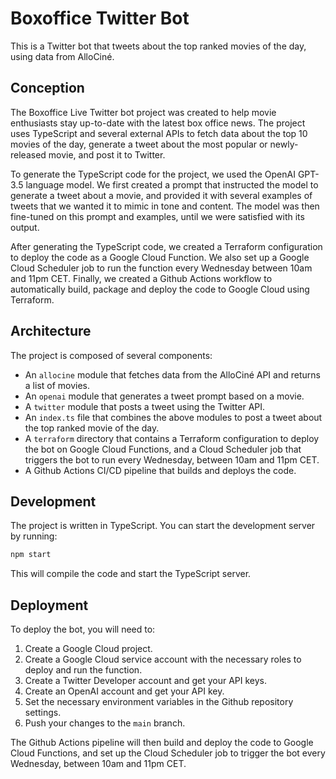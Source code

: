 # Boxoffice Twitter Bot

This is a Twitter bot that tweets about the top ranked movies of the day, using data from AlloCiné.

## Conception

The Boxoffice Live Twitter bot project was created to help movie enthusiasts
stay up-to-date with the latest box office news.
The project uses TypeScript and several external APIs to fetch data
about the top 10 movies of the day, generate a tweet about
the most popular or newly-released movie, and post it to Twitter.

To generate the TypeScript code for the project, we used
the OpenAI GPT-3.5 language model. We first created a prompt that instructed
the model to generate a tweet about a movie, and provided it with several
examples of tweets that we wanted it to mimic in tone and content.
The model was then fine-tuned on this prompt and examples,
until we were satisfied with its output.

After generating the TypeScript code, we created a Terraform configuration
to deploy the code as a Google Cloud Function. We also set up
a Google Cloud Scheduler job to run the function every Wednesday
between 10am and 11pm CET. Finally, we created a Github Actions workflow
to automatically build, package and deploy the code to Google Cloud
using Terraform.

## Architecture

The project is composed of several components:

- An `allocine` module that fetches data from the AlloCiné API and returns a list of movies.
- An `openai` module that generates a tweet prompt based on a movie.
- A `twitter` module that posts a tweet using the Twitter API.
- An `index.ts` file that combines the above modules to post a tweet
about the top ranked movie of the day.
- A `terraform` directory that contains a Terraform configuration to deploy
the bot on Google Cloud Functions, and a Cloud Scheduler job
that triggers the bot to run every Wednesday, between 10am and 11pm CET.
- A Github Actions CI/CD pipeline that builds and deploys the code.

## Development

The project is written in TypeScript.
You can start the development server by running:

```bash
npm start
```

This will compile the code and start the TypeScript server.

## Deployment

To deploy the bot, you will need to:

1. Create a Google Cloud project.
2. Create a Google Cloud service account with the necessary roles
to deploy and run the function.
3. Create a Twitter Developer account and get your API keys.
4. Create an OpenAI account and get your API key.
5. Set the necessary environment variables in the Github repository settings.
6. Push your changes to the `main` branch.

The Github Actions pipeline will then build and deploy the code
to Google Cloud Functions, and set up the Cloud Scheduler job
to trigger the bot every Wednesday, between 10am and 11pm CET.

